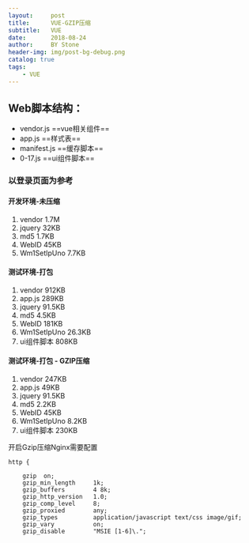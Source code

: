 ```yaml
---
layout:     post
title:      VUE-GZIP压缩
subtitle:   VUE
date:       2018-08-24
author:     BY Stone
header-img: img/post-bg-debug.png
catalog: true
tags:
    - VUE
---
```


## Web脚本结构：

- vendor.js  ==vue相关组件==
- app.js ==样式表==
- manifest.js  ==缓存脚本==
- 0-17.js ==ui组件脚本==

### 以登录页面为参考

#### 开发环境-未压缩
1. vendor  1.7M
2. jquery  32KB
3. md5 1.7KB
4. WebID 45KB
5. Wm1SetIpUno 7.7KB

#### 测试环境-打包
1. vendor  912KB
2. app.js 289KB
2. jquery  91.5KB
3. md5 4.5KB 
4. WebID 181KB
5. Wm1SetIpUno 26.3KB
6. ui组件脚本 808KB


#### 测试环境-打包 - GZIP压缩
1. vendor  247KB
2. app.js 49KB
2. jquery  91.5KB
3. md5 2.2KB 
4. WebID 45KB
5. Wm1SetIpUno 8.2KB
6. ui组件脚本 230KB

开启Gzip压缩Nginx需要配置

```
http {
 
    gzip  on;
    gzip_min_length     1k;
    gzip_buffers        4 8k;
    gzip_http_version   1.0;
    gzip_comp_level     8;
    gzip_proxied        any;
    gzip_types          application/javascript text/css image/gif;
    gzip_vary           on;
    gzip_disable        "MSIE [1-6]\.";

```


 
